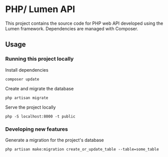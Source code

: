 # PHP/ Lumen API

This project contains the source code for  PHP web API developed using the Lumen framework. Dependencies are managed with Composer.

## Usage

### Running this project locally

Install dependencies

```shell
composer update
```

Create and migrate the database

```shell
php artisan migrate
```

Serve the project locally

```shell
php -S localhost:8000 -t public
```

### Developing new features

Generate a migration for the project's database

```shell
php artisan make:migration create_or_update_table --table=some_table
```